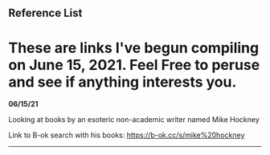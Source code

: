 ## Reference List
# These are links I've begun compiling on June 15, 2021. Feel Free to peruse and see if anything interests you.

**06/15/21**

Looking at books by an esoteric non-academic writer named Mike Hockney

Link to B-ok search with his books:
https://b-ok.cc/s/mike%20hockney

____________________________________
